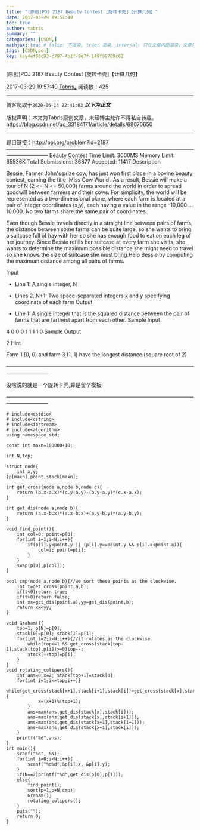 ```yaml
---
title: "[原创]POJ 2187 Beauty Contest [旋转卡壳]【计算几何】"
date: 2017-03-29 19:57:49
toc: true
author: tabris
summary: ""
categories: [CSDN,]
mathjax: true # false: 不渲染, true: 渲染, internal: 只在文章内部渲染，文章列表中不渲染
tags: [CSDN,poj]
key: key4ef00c93-c797-4b2f-9e7f-149f99709c62
---
```


[原创]POJ 2187 Beauty Contest [旋转卡壳]【计算几何】

2017-03-29 19:57:49  [Tabris_](https://me.csdn.net/qq_33184171) 阅读数：425

---

博客爬取于`2020-06-14 22:41:03`
***以下为正文***

版权声明：本文为Tabris原创文章，未经博主允许不得私自转载。
https://blog.csdn.net/qq_33184171/article/details/68070650

<!-- more -->

---

题目链接：http://poj.org/problem?id=2187
————————————————————————————————————————————
Beauty Contest
Time Limit: 3000MS		Memory Limit: 65536K
Total Submissions: 36877		Accepted: 11417
Description

Bessie, Farmer John's prize cow, has just won first place in a bovine beauty contest, earning the title 'Miss Cow World'. As a result, Bessie will make a tour of N (2 <= N <= 50,000) farms around the world in order to spread goodwill between farmers and their cows. For simplicity, the world will be represented as a two-dimensional plane, where each farm is located at a pair of integer coordinates (x,y), each having a value in the range -10,000 ... 10,000. No two farms share the same pair of coordinates.

Even though Bessie travels directly in a straight line between pairs of farms, the distance between some farms can be quite large, so she wants to bring a suitcase full of hay with her so she has enough food to eat on each leg of her journey. Since Bessie refills her suitcase at every farm she visits, she wants to determine the maximum possible distance she might need to travel so she knows the size of suitcase she must bring.Help Bessie by computing the maximum distance among all pairs of farms.

Input

* Line 1: A single integer, N

* Lines 2..N+1: Two space-separated integers x and y specifying coordinate of each farm
Output

* Line 1: A single integer that is the squared distance between the pair of farms that are farthest apart from each other.
Sample Input

4
0 0
0 1
1 1
1 0
Sample Output

2
Hint

Farm 1 (0, 0) and farm 3 (1, 1) have the longest distance (square root of 2)

————————————————————————————————————————————

没啥说的就是一个旋转卡壳,算是留个模板

————————————————————————————————————————————
```
# include<cstdio>
# include<cstring>
# include<iostream>
# include<algorithm>
using namespace std;

const int maxn=100000+10;

int N,top;

struct node{
    int x,y;
}p[maxn],point,stack[maxn];

int get_cross(node a,node b,node c){
    return (b.x-a.x)*(c.y-a.y)-(b.y-a.y)*(c.x-a.x);
}

int get_dis(node a,node b){
    return (a.x-b.x)*(a.x-b.x)+(a.y-b.y)*(a.y-b.y);
}

void find_point(){
    int col=0; point=p[0];
    for(int i=1;i<N;i++){
        if(p[i].y<point.y || (p[i].y==point.y && p[i].x<point.x)){
            col=i; point=p[i];
        }
    }
    swap(p[0],p[col]);
}

bool cmp(node a,node b){//we sort these points as the clockwise.
    int t=get_cross(point,a,b);
    if(t<0)return true;
    if(t>0)return false;
    int xx=get_dis(point,a),yy=get_dis(point,b);
    return xx<yy;
}

void Graham(){
    top=1; p[N]=p[0];
    stack[0]=p[0]; stack[1]=p[1];
    for(int i=2;i<N;i++){//it rotates as the clockwise.
        while(top>=1 && get_cross(stack[top-1],stack[top],p[i])>=0)top--;
        stack[++top]=p[i];
    }
}
void rotating_colipers(){
    int ans=0,x=2; stack[top+1]=stack[0];
    for(int i=1;i<=top;i++){
        while(get_cross(stack[x+1],stack[i+1],stack[i])>get_cross(stack[x],stack[i+1],stack[i])){
            x=(x+1)%(top+1);
        }
        ans=max(ans,get_dis(stack[x],stack[i]));
        ans=max(ans,get_dis(stack[x],stack[i+1]));
        ans=max(ans,get_dis(stack[x+1],stack[i+1]));
        ans=max(ans,get_dis(stack[x+1],stack[i]));
    }
    printf("%d",ans);
}
int main(){
    scanf("%d", &N);
    for(int i=0;i<N;i++){
        scanf("%d%d",&p[i].x, &p[i].y);
    }
    if(N==2)printf("%d",get_dis(p[0],p[1]));
    else{
        find_point();
        sort(p+1,p+N,cmp);
        Graham();
        rotating_colipers();
    }
    puts("");
    return 0;
}

```
